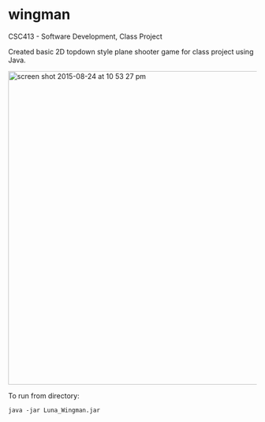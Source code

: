 # wingman
CSC413 - Software Development, Class Project

Created basic 2D topdown style plane shooter game for class project using Java.

<img width="636" alt="screen shot 2015-08-24 at 10 53 27 pm" src="https://cloud.githubusercontent.com/assets/5156743/9459689/17a15daa-4ab3-11e5-9e56-9c6849bcedb9.png">

To run from directory:

`java -jar Luna_Wingman.jar`
